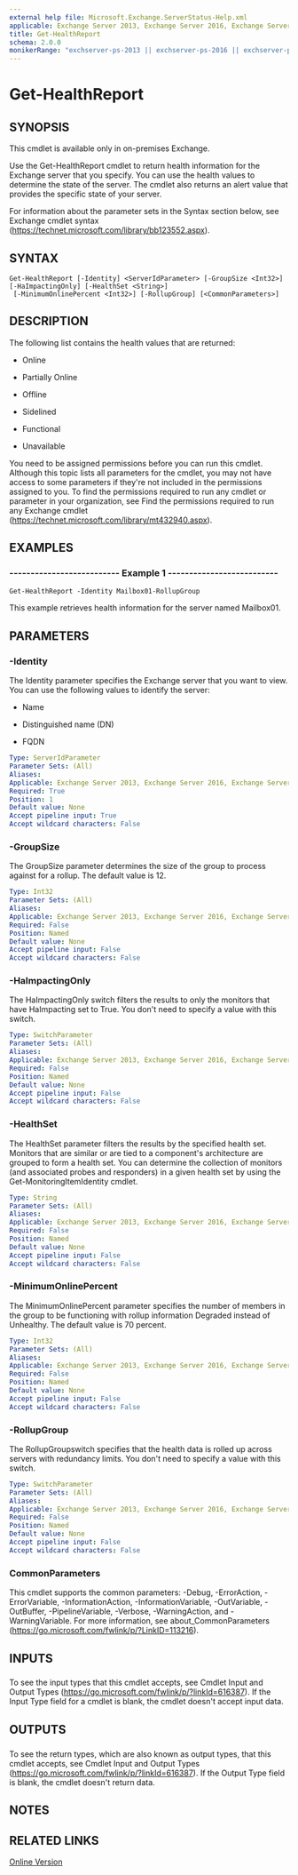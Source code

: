```yaml
---
external help file: Microsoft.Exchange.ServerStatus-Help.xml
applicable: Exchange Server 2013, Exchange Server 2016, Exchange Server 2019
title: Get-HealthReport
schema: 2.0.0
monikerRange: "exchserver-ps-2013 || exchserver-ps-2016 || exchserver-ps-2019"
---
```


# Get-HealthReport

## SYNOPSIS
This cmdlet is available only in on-premises Exchange.

Use the Get-HealthReport cmdlet to return health information for the Exchange server that you specify. You can use the health values to determine the state of the server. The cmdlet also returns an alert value that provides the specific state of your server.

For information about the parameter sets in the Syntax section below, see Exchange cmdlet syntax (https://technet.microsoft.com/library/bb123552.aspx).

## SYNTAX

```
Get-HealthReport [-Identity] <ServerIdParameter> [-GroupSize <Int32>] [-HaImpactingOnly] [-HealthSet <String>]
 [-MinimumOnlinePercent <Int32>] [-RollupGroup] [<CommonParameters>]
```

## DESCRIPTION
The following list contains the health values that are returned:

- Online

- Partially Online

- Offline

- Sidelined

- Functional

- Unavailable

You need to be assigned permissions before you can run this cmdlet. Although this topic lists all parameters for the cmdlet, you may not have access to some parameters if they're not included in the permissions assigned to you. To find the permissions required to run any cmdlet or parameter in your organization, see Find the permissions required to run any Exchange cmdlet (https://technet.microsoft.com/library/mt432940.aspx).

## EXAMPLES

### -------------------------- Example 1 --------------------------
```
Get-HealthReport -Identity Mailbox01-RollupGroup
```

This example retrieves health information for the server named Mailbox01.

## PARAMETERS

### -Identity
The Identity parameter specifies the Exchange server that you want to view. You can use the following values to identify the server:

- Name

- Distinguished name (DN)

- FQDN

```yaml
Type: ServerIdParameter
Parameter Sets: (All)
Aliases:
Applicable: Exchange Server 2013, Exchange Server 2016, Exchange Server 2019
Required: True
Position: 1
Default value: None
Accept pipeline input: True
Accept wildcard characters: False
```

### -GroupSize
The GroupSize parameter determines the size of the group to process against for a rollup. The default value is 12.

```yaml
Type: Int32
Parameter Sets: (All)
Aliases:
Applicable: Exchange Server 2013, Exchange Server 2016, Exchange Server 2019
Required: False
Position: Named
Default value: None
Accept pipeline input: False
Accept wildcard characters: False
```

### -HaImpactingOnly
The HaImpactingOnly switch filters the results to only the monitors that have HaImpacting set to True. You don't need to specify a value with this switch.

```yaml
Type: SwitchParameter
Parameter Sets: (All)
Aliases:
Applicable: Exchange Server 2013, Exchange Server 2016, Exchange Server 2019
Required: False
Position: Named
Default value: None
Accept pipeline input: False
Accept wildcard characters: False
```

### -HealthSet
The HealthSet parameter filters the results by the specified health set. Monitors that are similar or are tied to a component's architecture are grouped to form a health set. You can determine the collection of monitors (and associated probes and responders) in a given health set by using the Get-MonitoringItemIdentity cmdlet.

```yaml
Type: String
Parameter Sets: (All)
Aliases:
Applicable: Exchange Server 2013, Exchange Server 2016, Exchange Server 2019
Required: False
Position: Named
Default value: None
Accept pipeline input: False
Accept wildcard characters: False
```

### -MinimumOnlinePercent
The MinimumOnlinePercent parameter specifies the number of members in the group to be functioning with rollup information Degraded instead of Unhealthy. The default value is 70 percent.

```yaml
Type: Int32
Parameter Sets: (All)
Aliases:
Applicable: Exchange Server 2013, Exchange Server 2016, Exchange Server 2019
Required: False
Position: Named
Default value: None
Accept pipeline input: False
Accept wildcard characters: False
```

### -RollupGroup
The RollupGroupswitch specifies that the health data is rolled up across servers with redundancy limits. You don't need to specify a value with this switch.

```yaml
Type: SwitchParameter
Parameter Sets: (All)
Aliases:
Applicable: Exchange Server 2013, Exchange Server 2016, Exchange Server 2019
Required: False
Position: Named
Default value: None
Accept pipeline input: False
Accept wildcard characters: False
```

### CommonParameters
This cmdlet supports the common parameters: -Debug, -ErrorAction, -ErrorVariable, -InformationAction, -InformationVariable, -OutVariable, -OutBuffer, -PipelineVariable, -Verbose, -WarningAction, and -WarningVariable. For more information, see about_CommonParameters (https://go.microsoft.com/fwlink/p/?LinkID=113216).

## INPUTS

###  
To see the input types that this cmdlet accepts, see Cmdlet Input and Output Types (https://go.microsoft.com/fwlink/p/?linkId=616387). If the Input Type field for a cmdlet is blank, the cmdlet doesn't accept input data.

## OUTPUTS

###  
To see the return types, which are also known as output types, that this cmdlet accepts, see Cmdlet Input and Output Types (https://go.microsoft.com/fwlink/p/?linkId=616387). If the Output Type field is blank, the cmdlet doesn't return data.

## NOTES

## RELATED LINKS

[Online Version](https://technet.microsoft.com/library/f33fbed5-0e01-4d7e-a252-121b2afb6864.aspx)

